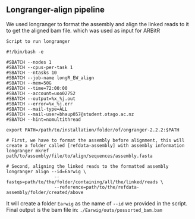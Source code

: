 ## Longranger-align pipeline
We used longranger to format the assembly and align the linked reads to it to get the aligned bam file. which was used as input for ARBitR

`Script to run longranger`
```
#!/bin/bash -e

#SBATCH --nodes 1
#SBATCH --cpus-per-task 1
#SBATCH --ntasks 10
#SBATCH --job-name longR_EW_align
#SBATCH --mem=50G
#SBATCH --time=72:00:00
#SBATCH --account=uoo02752
#SBATCH --output=%x_%j.out
#SBATCH --error=%x_%j.err
#SBATCH --mail-type=ALL
#SBATCH --mail-user=bhaup057@student.otago.ac.nz
#SBATCH --hint=nomultithread

export PATH=/path/to/installation/folder/of/ongranger-2.2.2:$PATH

# First, we have to format the assembly before alignment, this will create a folder called [refdata-assembly] with assembly information
longranger mkref path/to/assembly/file/to/align/sequences/assembly.fasta                  

# Second, aligning the linked reads to the formatted assembly
longranger align --id=Earwig \
                  --fastqs=path/to/the/folder/containing/all/the/linked/reads \
                  --reference=path/to/the/refdata-assembly/folder/created/above
```
It will create a folder `Earwig` as the name of `--id` we provided in the script. Final output is the bam file in: `./Earwig/outs/possorted_bam.bam`
